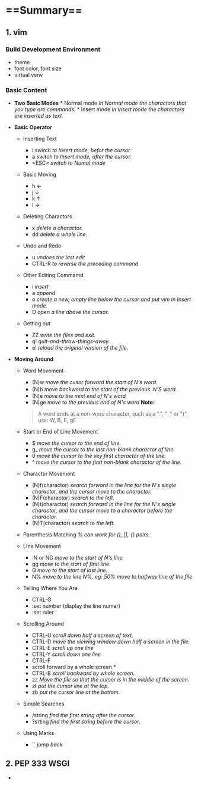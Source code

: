 # ==Summary==

## 1. vim 
### Build Development Environment
* theme
* font color, font size
* virtual venv

### Basic Content	
* __Two Basic Modes__
		* Normal mode
		*In Normal mode the charactors that you type are commands.*
		* Insert mode
		*In Insert mode the  charactors are inserted as text.*

* __Basic Operator__
	* Inserting Text
		* i
		*switch to Insert mode, befor the cursor.*
		* a
		*switch to Insert mode, after the cursor.*
		* <ESC\>
		*switch to Numal mode*
	
	* Basic Moving
		* h ←
		* j ↓
		* k ↑
		* l  →
		
	* Deleting Charactors
		* x
		*delete a charactor.*
		* dd
		*delete a whole line.*
		
	* Undo and Redo
		* u
		*undoes the last edit*
		* CTRL-R
		*to reverse the preceding command*
		
	* Other Editing Commamd
		* i
		*insert*
		* a
		*append*
		* o
		*create a new, empty line below the cursor and put vim in Insert mode.*
		* O
		*open a line above the cursor.*
	
	* Getting out
		* ZZ
		*write the files and exit.*
		* q!
		*quit-and-throw-things-away.*
		* e!
		*reload the original version of the file.* 
		
	
* __Moving Around__	
	* Word Movement
		* (N)w 
		*move the cusor forward the start of N's word.*
		* (N)b
		*move backword to the start of the previous Ｎ'S word.*
		* (N)e
		*move to the next end of N's word*
		* (N)ge
		*move to the previous end of N's word*
		**Note:**
		> A word ends at a non-word character, such as a ".", "_" or  ")", use:
		W, B, E, gE
		
	* Start or End of Line Movement
		* $
		*move the cursor to the end of line.*
		* g_
		*move the cursor to the last non-blank charactor of line.*
		* 0
		*move the cursor to the vey first charactor of the line.*
		* ^
		*move the cursor to the first non-blank charactor of the line.*
		
	* Charactor Movement
		* (N)f(charactor)
		*search forward  in the line for the N's single charactor, and the cursor move to the charactor.*
		* (N)F(charactor)
		*search to the left.*
		* (N)t(charactor)
		*search forward  in the line for the N's single charactor, and the cursor move to a charactor before the charactor.*
		* (N)T(charactor)
		*search to the left.*
		
	* Parenthesis Matching
	*% can work for (), [], {} pairs.*
	
	* Line Movement
		* :N or NG
		*move to the start of N's line.*
		* gg
		*move to the start of first line.*
		* G
		*move to the start of last line.*
		* N%
		*move  to the line N%. 
		eg: 50% move to halfway line of the file*
	
	* Telling Where You Are
		* CTRL-G
		* :set number (display the line numer)
		* :set ruler
	
	* Scrolling Around
		* CTRL-U
		*scroll down half a screen of text.*
		* CTRL-D
		*move the viewing window down half a screen in the file.*
		* CTRL-E
		*scroll up one line*
		* CTRL-Y
		*scroll down one line*
		* CTRL-F
		* scroll forward by a whole screen.*
		* CTRL-B
		*scroll backward by whole screen.*
		* zz
		*Move the file so that the cursor is in the middle of the screen.*
		* zt
		*put the cursor line at  the top.*
		* zb
		*put the cursor line at the bottom.*
	
	* Simple Searches
		* /string
		*find the first string after the cursor.*
		* ?srting
		*find the first string before the cursor.*
		
	* Using Marks
		* ``
		*jump back*

		
## 2. PEP 333 WSGI
* 
